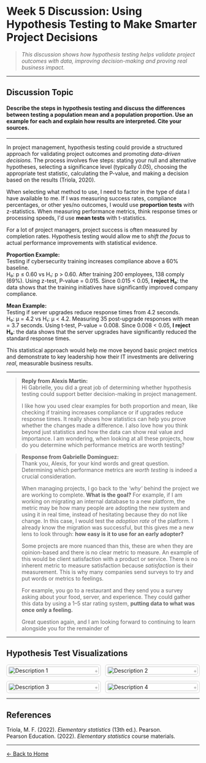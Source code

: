 # Week 5 Discussion: Using Hypothesis Testing to Make Smarter Project Decisions

> *This discussion shows how hypothesis testing helps validate project outcomes with data, improving decision-making and proving real business impact.*

---

## **Discussion Topic**
#### Describe the steps in hypothesis testing and discuss the differences between testing a population mean and a population proportion. Use an example for each and explain how results are interpreted. Cite your sources.

---

In project management, hypothesis testing could provide a structured approach for validating project outcomes and promoting *data-driven decisions.* The process involves five steps: stating your null and alternative hypotheses, selecting a significance level (typically *0.05*), choosing the appropriate test statistic, calculating the P-value, and making a decision based on the results (Triola, 2020).

When selecting what method to use, I need to factor in the type of data I have available to me. If I was measuring success rates, compliance percentages, or other yes/no outcomes, I would use **proportion tests** with z-statistics. When measuring performance metrics, think response times or processing speeds, I'd use **mean tests** with t-statistics.

For a lot of project managers, project success is often measured by completion rates. Hypothesis testing would allow me to *shift the focus* to actual performance improvements with statistical evidence.

**Proportion Example:**  
Testing if cybersecurity training increases compliance above a 60% baseline.  
H₀: p ≤ 0.60 vs H₁: p > 0.60. After training 200 employees, 138 comply (69%). Using z-test, P-value = 0.015. Since 0.015 < 0.05, **I reject H₀**: the data shows that the training initiatives have significantly improved company compliance.

**Mean Example:**  
Testing if server upgrades reduce response times from 4.2 seconds.  
H₀: μ = 4.2 vs H₁: μ < 4.2. Measuring 35 post-upgrade responses with mean = 3.7 seconds. Using t-test, P-value = 0.008. Since 0.008 < 0.05, **I reject H₀**: the data shows that the server upgrades have significantly reduced the standard response times.

This statistical approach would help me move beyond basic project metrics and demonstrate to key leadership how their IT investments are delivering *real*, measurable business results.

---

> **Reply from Alexis Martin:**  
> Hi Gabrielle, you did a great job of determining whether hypothesis testing could support better decision-making in project management.
> 
> I like how you used clear examples for both proportion and mean, like checking if training increases compliance or if upgrades reduce response times. It really shows how statistics can help you prove whether the changes made a difference. I also love how you think beyond just statistics and how the data can show real value and importance. I am wondering, when looking at all these projects, how do you determine which performance metrics are worth testing?

> **Response from Gabrielle Dominguez:**  
> Thank you, Alexis, for your kind words and great question. Determining which performance metrics are *worth testing* is indeed a crucial consideration.  
>  
> When managing projects, I go back to the *'why'* behind the project we are working to complete. **What is the goal?** For example, if I am working on migrating an internal database to a new platform, the metric may be how many people are adopting the new system and using it in real time, instead of hesitating because they do not like change. In this case, I would test the *adoption rate* of the platform. I already know the migration was successful, but this gives me a new lens to look through: **how easy is it to use for an early adopter?**
> 
> Some projects are more nuanced than this, these are when they are opinion-based and there is no clear metric to measure. An example of this would be client satisfaction with a product or service. There is no inherent metric to measure satisfaction because *satisfaction* is their measurement. This is why many companies send surveys to try and put words or metrics to feelings.  
>  
> For example, you go to a restaurant and they send you a survey asking about your food, server, and experience. They could gather this data by using a 1–5 star rating system, **putting data to what was once only a feeling.**
>  
> Great question again, and I am looking forward to continuing to learn alongside you for the remainder of 
  
---

## Hypothesis Test Visualizations

<style>
  .image-grid {
    display: grid;
    grid-template-columns: repeat(2, 1fr);
    gap: 12px;
    max-width: 800px;
    margin: 0 auto;
  }

  .img-wrapper {
    position: relative;
    background: #fff;
    border: 1px solid #ddd;
    border-radius: 6px;
    padding: 4px;
    box-shadow: 0 0 0 1px rgba(0,0,0,0.05);
    overflow: hidden;
  }

  .img-wrapper img {
    width: 100%;
    height: auto;
    display: block;
    max-height: 180px;
    object-fit: cover;
    border-radius: 4px;
    margin: 0 auto;
  }

  .zoom-plus {
    position: absolute;
    top: 6px;
    right: 6px;
    font-size: 14px;
    color: rgba(0,0,0,0.4);
    pointer-events: none;
    user-select: none;
  }

  .img-wrapper:hover .zoom-plus {
    color: rgba(0, 0, 0, 0.7);
  }

  @media (max-width: 600px) {
    .image-grid {
      grid-template-columns: 1fr;
    }

    .img-wrapper img {
      max-height: 160px;
    }

    .zoom-plus {
      font-size: 12px;
    }
  }

  .modal {
    display: none;
    position: fixed;
    z-index: 1000;
    left: 0;
    top: 0;
    width: 100vw;
    height: 100vh;
    background: rgba(0,0,0,0.8);
    justify-content: center;
    align-items: center;
  }

  .modal.active {
    display: flex;
  }

  .modal img {
    max-width: 90%;
    max-height: 90%;
    border-radius: 8px;
  }

  .modal-close {
    position: fixed;
    top: 20px;
    right: 30px;
    color: white;
    font-size: 30px;
    font-weight: bold;
    cursor: pointer;
  }
</style>

<div class="image-grid">
  <div class="img-wrapper">
    <img src="IMAGE_URL_1" alt="Description 1" class="zoomable" />
    <div class="zoom-plus">+</div>
  </div>
  <div class="img-wrapper">
    <img src="IMAGE_URL_2" alt="Description 2" class="zoomable" />
    <div class="zoom-plus">+</div>
  </div>
  <div class="img-wrapper">
    <img src="IMAGE_URL_3" alt="Description 3" class="zoomable" />
    <div class="zoom-plus">+</div>
  </div>
  <div class="img-wrapper">
    <img src="IMAGE_URL_4" alt="Description 4" class="zoomable" />
    <div class="zoom-plus">+</div>
  </div>
</div>

<div id="modal" class="modal" role="dialog">
  <span id="modal-close" class="modal-close">&times;</span>
  <img id="modal-img" src="" alt="zoomed" />
</div>

<script>
  const zoomables = document.querySelectorAll('.zoomable');
  const modal = document.getElementById('modal');
  const modalImg = document.getElementById('modal-img');
  const modalClose = document.getElementById('modal-close');

  zoomables.forEach(img => {
    img.addEventListener('click', () => {
      modal.classList.add('active');
      modalImg.src = img.src;
    });
  });

  modalClose.addEventListener('click', () => {
    modal.classList.remove('active');
    modalImg.src = '';
  });

  modal.addEventListener('click', e => {
    if (e.target === modal) {
      modal.classList.remove('active');
      modalImg.src = '';
    }
  });

  document.addEventListener('keydown', e => {
    if (e.key === 'Escape') {
      modal.classList.remove('active');
      modalImg.src = '';
    }
  });
</script>

---
 
## References

Triola, M. F. (2022). *Elementary statistics* (13th ed.). Pearson.  
Pearson Education. (2022). *Elementary statistics* course materials.

---

[← Back to Home](https://gabrielledominguez.github.io/Statics-Applied-Bridging-Data-Decision-Making-in-Project-Management/)

